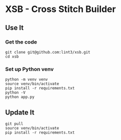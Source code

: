 # XSB - Cross Stitch Builder

## Use It

### Get the code

```
git clone git@github.com:lint3/xsb.git
cd xsb
```

### Set up Python venv

```
python -m venv venv
source venv/bin/activate
pip install -r requirements.txt
python -V
python app.py
```

## Update It

```
git pull
source venv/bin/activate
pip install -r requirements.txt
```
